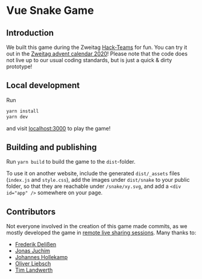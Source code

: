 # Vue Snake Game

## Introduction

We built this game during the Zweitag [Hack-Teams](https://www.zweitag.de/en/blog/hack-teams/) for fun. You can try it out in the [Zweitag advent calendar 2020](https://staging.zweitag.de/pr/advent-calendar-door-4/adventskalender-2020/#advent-calendar-door-3)! Please note that the code does not live up to our usual coding standards, but is just a quick & dirty prototype!

## Local development

Run

```sh
yarn install
yarn dev
```

and visit [localhost:3000](http://localhost:3000) to play the game!

## Building and publishing

Run `yarn build` to build the game to the `dist`-folder.

To use it on another website, include the generated `dist/_assets` files (`index.js` and `style.css`), add the images under `dist/snake` to your public folder, so that they are reachable under `/snake/xy.svg`, and add a `<div id="app" />` somewhere on your page.

## Contributors

Not everyone involved in the creation of this game made commits, as we mostly developed the game in [remote live sharing sessions](https://visualstudio.microsoft.com/de/services/live-share/). Many thanks to:

- [Frederik Delißen](https://github.com/woolfred)
- [Jonas Juchim](https://github.com/jjuchim)
- [Johannes Hollekamp](https://github.com/00cc00)
- [Oliver Liebsch](https://github.com/oliverliebsch)
- [Tim Landwerth](https://github.com/timmitry)
